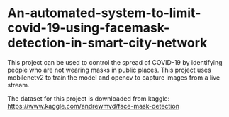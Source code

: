 # An-automated-system-to-limit-covid-19-using-facemask-detection-in-smart-city-network

This project can be used to control the spread of COVID-19 by identifying people who are not wearing masks in public places. This project uses mobilenetv2 to train the model and opencv to capture images from a live stream.

The dataset for this project is downloaded from kaggle: https://www.kaggle.com/andrewmvd/face-mask-detection
